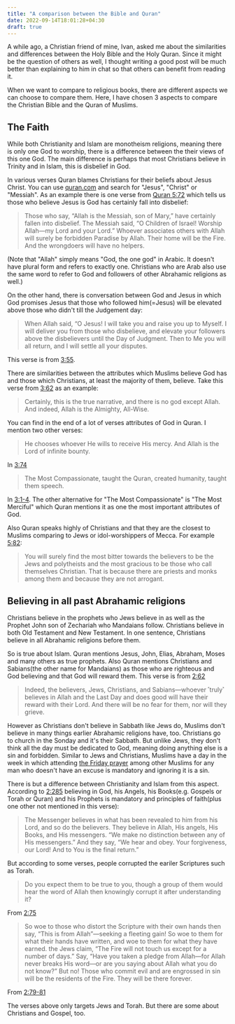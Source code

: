 ```yaml
---
title: "A comparison between the Bible and Quran"
date: 2022-09-14T18:01:28+04:30
draft: true
---
```


A while ago, a Christian friend of mine, Ivan, asked me about the similarities and differences between
the Holy Bible and the Holy Quran. Since it might be the question of others as well, I thought writing a good post
will be much better than explaining to him in chat so that others can benefit from reading it.

When we want to compare to religious books, there are different aspects we can choose to compare them.
Here, I have chosen 3 aspects to compare the Christian Bible and the Quran of Muslims.

## The Faith

While both Christianity and Islam are monotheism religions, meaning there is only one God to worship, there is a difference between
the their views of this one God. The main difference is perhaps that most Christians believe in Trinity and in Islam, this is disbelief in God.

In various verses Quran blames Christians for their beliefs about Jesus Christ. You can use [quran.com](https://quran.com) and search for "Jesus", "Christ" or "Messiah". As an example there is one verse from [Quran 5:72](https://quran.com/5/72) which tells us those who believe Jesus is God has certainly fall into disbelief:

> Those who say, “Allah is the Messiah, son of Mary,” have certainly fallen into disbelief. The Messiah said, “O Children of Israel! Worship Allah—my Lord and your Lord.” Whoever associates others with Allah will surely be forbidden Paradise by Allah. Their home will be the Fire. And the wrongdoers will have no helpers.

(Note that "Allah" simply means "God, the one god" in Arabic. It doesn't have plural form and refers to exactly one. Christians who are Arab also use the same word to refer to God and followers of other Abrahamic religions as well.)

On the other hand, there is conversation between God and Jesus in which God promises Jesus that those
who followed him(=Jesus) will be elevated above those who didn't till the Judgement day:

> When Allah said, “O Jesus! I will take you and raise you up to Myself. I will deliver you from those who disbelieve, and elevate your followers above the disbelievers until the Day of Judgment. Then to Me you will all return, and I will settle all your disputes.

This verse is from [3:55](https://quran.com/3/55).

There are similarities between the attributes which Muslims believe God has and those which Christians, at least the majority of them, believe. Take this verse from [3:62](https://quran.com/3/62) as an example:

> Certainly, this is the true narrative, and there is no god except Allah. And indeed, Allah is the Almighty, All-Wise.

You can find in the end of a lot of verses attributes of God in Quran. I mention two other verses:

> He chooses whoever He wills to receive His mercy. And Allah is the Lord of infinite bounty.

In [3:74](https://quran.com/3/74)

> The Most Compassionate, taught the Quran, created humanity, taught them speech.

In [3:1-4](https://quran.com/55). The other alternative for "The Most Compassionate" is "The Most Merciful" which Quran mentions it as one the most important attributes of God.

Also Quran speaks highly of Christians and that they are the closest to Muslims comparing to Jews or idol-worshippers of Mecca. For example [5:82](https://quran.com/5/82):

> You will surely find the most bitter towards the believers to be the Jews and polytheists and the most gracious to be those who call themselves Christian. That is because there are priests and monks among them and because they are not arrogant.

## Believing in all past Abrahamic religions

Christians believe in the prophets who Jews believe in as well as the Prophet John son of Zechariah who Mandaians follow. Christians believe in both Old Testament and New Testament. In one sentence, Christians believe in all Abrahamic religions before them.

So is true about Islam. Quran mentions Jesus, John, Elias, Abraham, Moses and many others as true prophets. Also Quran mentions Christians and Sabians(the other name for Mandaians) as those who are righteous and God believing and that God will reward them. This verse is from [2:62](https://quran.com/2/62)

> Indeed, the believers, Jews, Christians, and Sabians—whoever ˹truly˺ believes in Allah and the Last Day and does good will have their reward with their Lord. And there will be no fear for them, nor will they grieve.

However as Christians don't believe in Sabbath like Jews do, Muslims don't believe in many things earlier Abrahamic religions have, too. Christians go to church in the Sonday and it's their Sabbath. But unlike Jews, they don't think all the day must be dedicated to God, meaning doing anything else is a sin and forbidden. Similar to Jews and Christians, Muslims have a day in the week in which attending [the Friday prayer](https://en.wikipedia.org/wiki/Friday_prayer) among other Muslims for any man who doesn't have an excuse is mandatory and ignoring it is a sin.

There is but a difference between Christianity and Islam from this aspect. According to [2:285](https://quran.com/2/285) believing in God, his Angels, his Books(e.g. Gospels or Torah or Quran) and his Prophets is mandatory and principles of faith(plus one other not mentioned in this verse):

> The Messenger believes in what has been revealed to him from his Lord, and so do the believers. They believe in Allah, His angels, His Books, and His messengers. “We make no distinction between any of His messengers.” And they say, “We hear and obey. Your forgiveness, our Lord! And to You is the final return.”

But according to some verses, people corrupted the eariler Scriptures such as Torah.

> Do you expect them to be true to you, though a group of them would hear the word of Allah then knowingly corrupt it after understanding it?

From [2:75](https://quran.com/2/75)

> So woe to those who distort the Scripture with their own hands then say, “This is from Allah”—seeking a fleeting gain! So woe to them for what their hands have written, and woe to them for what they have earned. the Jews claim, “The Fire will not touch us except for a number of days.” Say, “Have you taken a pledge from Allah—for Allah never breaks His word—or are you saying about Allah what you do not know?” But no! Those who commit evil and are engrossed in sin will be the residents of the Fire. They will be there forever.

From [2:79-81](https://quran.com/2/79-81)

The verses above only targets Jews and Torah. But there are some about Christians and Gospel, too.
